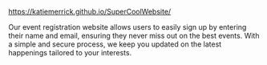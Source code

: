 https://katiemerrick.github.io/SuperCoolWebsite/

Our event registration website allows users to easily sign up by entering their name and email, ensuring they never miss out on the best events. With a simple and secure process, we keep you updated on the latest happenings tailored to your interests.
